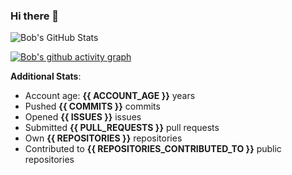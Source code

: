 ### Hi there 👋

![Bob's GitHub Stats](https://github-readme-stats.vercel.app/api?username=Bobthesoftwaredeveloper&show_icons=true&count_private=true&theme=react)

[![Bob's github activity graph](https://activity-graph.herokuapp.com/graph?username=BobTheSoftwareDeveloper&theme=react-dark)](https://github.com/ashutosh00710/github-readme-activity-graph)

**Additional Stats**:
- Account age: **{{ ACCOUNT_AGE }}** years
- Pushed **{{ COMMITS }}** commits
- Opened **{{ ISSUES }}** issues
- Submitted **{{ PULL_REQUESTS }}** pull requests
- Own **{{ REPOSITORIES }}** repositories
- Contributed to **{{ REPOSITORIES_CONTRIBUTED_TO }}** public repositories
